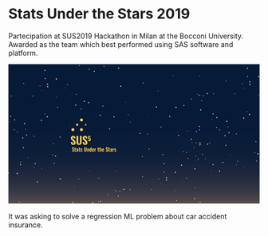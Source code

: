 # Stats Under the Stars 2019
Partecipation at SUS2019 Hackathon in Milan at the Bocconi University. Awarded as the team which best performed using SAS software and platform.

![](sus5.jpg)

It was asking to solve a regression ML problem about car accident insurance. 
